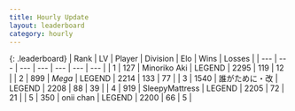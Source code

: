 ```yaml
---
title: Hourly Update
layout: leaderboard
category: hourly
---
```


{: .leaderboard}
| Rank | LV | Player | Division | Elo | Wins | Losses |
| --- | --- | --- | --- | --- | --- | --- |
| <span data-change="0">1</span> | 127 | <span title="ID: 456466">Minoriko Aki</span> | LEGEND | <span data-change="0">2295</span> | <span data-change="0">119</span> | <span data-change="0">12</span> |
| <span data-change="0">2</span> | 899 | <span title="ID: 651782">_Mega_</span> | LEGEND | <span data-change="0">2214</span> | <span data-change="0">133</span> | <span data-change="0">77</span> |
| <span data-change="0">3</span> | 1540 | <span title="ID: 451068">誰がために・改</span> | LEGEND | <span data-change="0">2208</span> | <span data-change="0">88</span> | <span data-change="0">39</span> |
| <span data-change="0">4</span> | 919 | <span title="ID: 153129">SleepyMattress</span> | LEGEND | <span data-change="0">2205</span> | <span data-change="0">72</span> | <span data-change="0">21</span> |
| <span data-change="0">5</span> | 350 | <span title="ID: 614761">onii chan</span> | LEGEND | <span data-change="0">2200</span> | <span data-change="0">66</span> | <span data-change="0">5</span> |